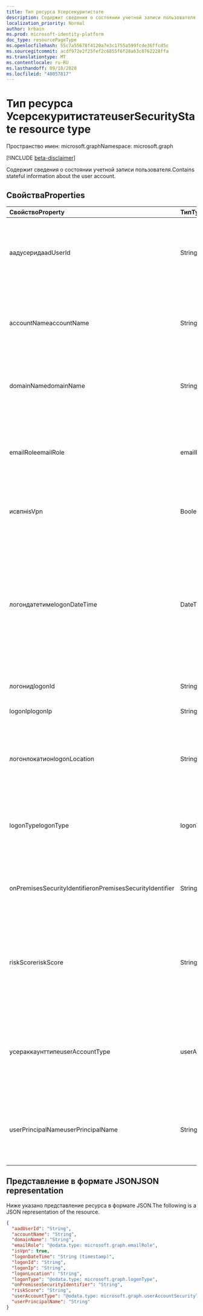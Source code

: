 ```yaml
---
title: Тип ресурса Усерсекуритистате
description: Содержит сведения о состоянии учетной записи пользователя.
localization_priority: Normal
author: krbain
ms.prod: microsoft-identity-platform
doc_type: resourcePageType
ms.openlocfilehash: 55c7a55678f4120a7e3c1755a599fcde36ffcd5c
ms.sourcegitcommit: acdf972e2f25fef2c6855f6f28a63c0762228ffa
ms.translationtype: MT
ms.contentlocale: ru-RU
ms.lasthandoff: 09/18/2020
ms.locfileid: "48057817"
---
```

# <a name="usersecuritystate-resource-type"></a><span data-ttu-id="b9ae4-103">Тип ресурса Усерсекуритистате</span><span class="sxs-lookup"><span data-stu-id="b9ae4-103">userSecurityState resource type</span></span>

<span data-ttu-id="b9ae4-104">Пространство имен: microsoft.graph</span><span class="sxs-lookup"><span data-stu-id="b9ae4-104">Namespace: microsoft.graph</span></span>

 [!INCLUDE [beta-disclaimer](../../includes/beta-disclaimer.md)]

<span data-ttu-id="b9ae4-105">Содержит сведения о состоянии учетной записи пользователя.</span><span class="sxs-lookup"><span data-stu-id="b9ae4-105">Contains stateful information about the user account.</span></span>

## <a name="properties"></a><span data-ttu-id="b9ae4-106">Свойства</span><span class="sxs-lookup"><span data-stu-id="b9ae4-106">Properties</span></span>

| <span data-ttu-id="b9ae4-107">Свойство</span><span class="sxs-lookup"><span data-stu-id="b9ae4-107">Property</span></span>   | <span data-ttu-id="b9ae4-108">Тип</span><span class="sxs-lookup"><span data-stu-id="b9ae4-108">Type</span></span> |<span data-ttu-id="b9ae4-109">Описание</span><span class="sxs-lookup"><span data-stu-id="b9ae4-109">Description</span></span>|
|:---------------|:--------|:----------|
|<span data-ttu-id="b9ae4-110">аадусерид</span><span class="sxs-lookup"><span data-stu-id="b9ae4-110">aadUserId</span></span>|<span data-ttu-id="b9ae4-111">String</span><span class="sxs-lookup"><span data-stu-id="b9ae4-111">String</span></span>|<span data-ttu-id="b9ae4-112">Идентификатор объекта пользователя AAD (GUID) — представляет объект пользователя физической или многопользовательской учетной записи.</span><span class="sxs-lookup"><span data-stu-id="b9ae4-112">AAD User object identifier (GUID) - represents the physical/multi-account user entity.</span></span>|
|<span data-ttu-id="b9ae4-113">accountName</span><span class="sxs-lookup"><span data-stu-id="b9ae4-113">accountName</span></span>|<span data-ttu-id="b9ae4-114">String</span><span class="sxs-lookup"><span data-stu-id="b9ae4-114">String</span></span>|<span data-ttu-id="b9ae4-115">Имя учетной записи пользователя (без домена Active Directory или DNS-домена) (также называется `mailNickName` ).</span><span class="sxs-lookup"><span data-stu-id="b9ae4-115">Account name of user account (without Active Directory domain or DNS domain) - (also called `mailNickName`).</span></span>|
|<span data-ttu-id="b9ae4-116">domainName</span><span class="sxs-lookup"><span data-stu-id="b9ae4-116">domainName</span></span>|<span data-ttu-id="b9ae4-117">String</span><span class="sxs-lookup"><span data-stu-id="b9ae4-117">String</span></span>|<span data-ttu-id="b9ae4-118">NetBIOS/Active Directory учетной записи пользователя (то есть формат домен \ пользователь).</span><span class="sxs-lookup"><span data-stu-id="b9ae4-118">NetBIOS/Active Directory domain of user account (that is, domain\account format).</span></span>|
|<span data-ttu-id="b9ae4-119">emailRole</span><span class="sxs-lookup"><span data-stu-id="b9ae4-119">emailRole</span></span>|<span data-ttu-id="b9ae4-120">emailRole</span><span class="sxs-lookup"><span data-stu-id="b9ae4-120">emailRole</span></span>|<span data-ttu-id="b9ae4-121">Для оповещений, связанных с электронной почтой: "роль" — Электронная почта учетной записи пользователя.</span><span class="sxs-lookup"><span data-stu-id="b9ae4-121">For email-related alerts - user account's email 'role'.</span></span> <span data-ttu-id="b9ae4-122">Возможные значения: `unknown`, `sender`, `recipient`.</span><span class="sxs-lookup"><span data-stu-id="b9ae4-122">Possible values are: `unknown`, `sender`, `recipient`.</span></span>|
|<span data-ttu-id="b9ae4-123">исвпн</span><span class="sxs-lookup"><span data-stu-id="b9ae4-123">isVpn</span></span>|<span data-ttu-id="b9ae4-124">Boolean</span><span class="sxs-lookup"><span data-stu-id="b9ae4-124">Boolean</span></span>|<span data-ttu-id="b9ae4-125">Указывает, вошел ли пользователь в систему через VPN.</span><span class="sxs-lookup"><span data-stu-id="b9ae4-125">Indicates whether the user logged on through a VPN.</span></span>|
|<span data-ttu-id="b9ae4-126">логондатетиме</span><span class="sxs-lookup"><span data-stu-id="b9ae4-126">logonDateTime</span></span>|<span data-ttu-id="b9ae4-127">DateTimeOffset</span><span class="sxs-lookup"><span data-stu-id="b9ae4-127">DateTimeOffset</span></span>|<span data-ttu-id="b9ae4-128">Время возникновения входа.</span><span class="sxs-lookup"><span data-stu-id="b9ae4-128">Time at which the sign-in occurred.</span></span> <span data-ttu-id="b9ae4-129">Тип Timestamp представляет сведения о времени и дате с использованием формата ISO 8601 (всегда применяется формат UTC).</span><span class="sxs-lookup"><span data-stu-id="b9ae4-129">The Timestamp type represents date and time information using ISO 8601 format and is always in UTC time.</span></span> <span data-ttu-id="b9ae4-130">Например, значение полуночи 1 января 2014 г. в формате UTC выглядит так: `'2014-01-01T00:00:00Z'`.</span><span class="sxs-lookup"><span data-stu-id="b9ae4-130">For example, midnight UTC on Jan 1, 2014 would look like this: `'2014-01-01T00:00:00Z'`.</span></span>|
|<span data-ttu-id="b9ae4-131">логонид</span><span class="sxs-lookup"><span data-stu-id="b9ae4-131">logonId</span></span>|<span data-ttu-id="b9ae4-132">String</span><span class="sxs-lookup"><span data-stu-id="b9ae4-132">String</span></span>|<span data-ttu-id="b9ae4-133">Идентификатор входа пользователя.</span><span class="sxs-lookup"><span data-stu-id="b9ae4-133">User sign-in ID.</span></span>|
|<span data-ttu-id="b9ae4-134">logonIp</span><span class="sxs-lookup"><span data-stu-id="b9ae4-134">logonIp</span></span>|<span data-ttu-id="b9ae4-135">String</span><span class="sxs-lookup"><span data-stu-id="b9ae4-135">String</span></span>|<span data-ttu-id="b9ae4-136">IP-адрес, с которого поступил запрос на вход.</span><span class="sxs-lookup"><span data-stu-id="b9ae4-136">IP Address the sign-in request originated from.</span></span>|
|<span data-ttu-id="b9ae4-137">логонлокатион</span><span class="sxs-lookup"><span data-stu-id="b9ae4-137">logonLocation</span></span>|<span data-ttu-id="b9ae4-138">String</span><span class="sxs-lookup"><span data-stu-id="b9ae4-138">String</span></span>|<span data-ttu-id="b9ae4-139">Расположение (по сопоставлению IP-адресов), связанное с событием входа пользователя этим пользователем.</span><span class="sxs-lookup"><span data-stu-id="b9ae4-139">Location (by IP address mapping) associated with a user sign-in event by this user.</span></span>|
|<span data-ttu-id="b9ae4-140">logonType</span><span class="sxs-lookup"><span data-stu-id="b9ae4-140">logonType</span></span>|<span data-ttu-id="b9ae4-141">logonType</span><span class="sxs-lookup"><span data-stu-id="b9ae4-141">logonType</span></span>|<span data-ttu-id="b9ae4-142">Способ входа пользователя в систему.</span><span class="sxs-lookup"><span data-stu-id="b9ae4-142">Method of user sign in.</span></span> <span data-ttu-id="b9ae4-143">Возможные значения: `unknown`, `interactive`, `remoteInteractive`, `network`, `batch`, `service`.</span><span class="sxs-lookup"><span data-stu-id="b9ae4-143">Possible values are: `unknown`, `interactive`, `remoteInteractive`, `network`, `batch`, `service`.</span></span>|
|<span data-ttu-id="b9ae4-144">onPremisesSecurityIdentifier</span><span class="sxs-lookup"><span data-stu-id="b9ae4-144">onPremisesSecurityIdentifier</span></span>|<span data-ttu-id="b9ae4-145">String</span><span class="sxs-lookup"><span data-stu-id="b9ae4-145">String</span></span>|<span data-ttu-id="b9ae4-146">Идентификатор безопасности (SID) Active Directory (локальный идентификатор) пользователя.</span><span class="sxs-lookup"><span data-stu-id="b9ae4-146">Active Directory (on-premises) Security Identifier (SID) of the user.</span></span>|
|<span data-ttu-id="b9ae4-147">riskScore</span><span class="sxs-lookup"><span data-stu-id="b9ae4-147">riskScore</span></span>|<span data-ttu-id="b9ae4-148">String</span><span class="sxs-lookup"><span data-stu-id="b9ae4-148">String</span></span>|<span data-ttu-id="b9ae4-149">Рассчитанный поставщиком и вычисляемый показатель риска учетной записи пользователя.</span><span class="sxs-lookup"><span data-stu-id="b9ae4-149">Provider-generated/calculated risk score of the user account.</span></span> <span data-ttu-id="b9ae4-150">Рекомендуемый диапазон значений 0-1, указывающий на процентное соотношение.</span><span class="sxs-lookup"><span data-stu-id="b9ae4-150">Recommended value range of 0-1, which equates to a percentage.</span></span>|
|<span data-ttu-id="b9ae4-151">усераккаунттипе</span><span class="sxs-lookup"><span data-stu-id="b9ae4-151">userAccountType</span></span>|<span data-ttu-id="b9ae4-152">userAccountSecurityType</span><span class="sxs-lookup"><span data-stu-id="b9ae4-152">userAccountSecurityType</span></span>|<span data-ttu-id="b9ae4-153">Тип учетной записи пользователя (членство в группе), определение Windows.</span><span class="sxs-lookup"><span data-stu-id="b9ae4-153">User account type (group membership), per Windows definition.</span></span> <span data-ttu-id="b9ae4-154">Возможные значения: `unknown`, `standard`, `power`, `administrator`.</span><span class="sxs-lookup"><span data-stu-id="b9ae4-154">Possible values are: `unknown`, `standard`, `power`, `administrator`.</span></span>|
|<span data-ttu-id="b9ae4-155">userPrincipalName</span><span class="sxs-lookup"><span data-stu-id="b9ae4-155">userPrincipalName</span></span>|<span data-ttu-id="b9ae4-156">String</span><span class="sxs-lookup"><span data-stu-id="b9ae4-156">String</span></span>|<span data-ttu-id="b9ae4-157">Имя пользователя для входа в Интернет: (имя учетной записи пользователя) @ (DNS-имя домена учетной записи пользователя).</span><span class="sxs-lookup"><span data-stu-id="b9ae4-157">User sign-in name - internet format: (user account name)@(user account DNS domain name).</span></span>|

## <a name="json-representation"></a><span data-ttu-id="b9ae4-158">Представление в формате JSON</span><span class="sxs-lookup"><span data-stu-id="b9ae4-158">JSON representation</span></span>

<span data-ttu-id="b9ae4-159">Ниже указано представление ресурса в формате JSON.</span><span class="sxs-lookup"><span data-stu-id="b9ae4-159">The following is a JSON representation of the resource.</span></span>

<!-- {
  "blockType": "resource",
  "optionalProperties": [

  ],
  "@odata.type": "microsoft.graph.userSecurityState"
}-->

```json
{
  "aadUserId": "String",
  "accountName": "String",
  "domainName": "String",
  "emailRole": "@odata.type: microsoft.graph.emailRole",
  "isVpn": true,
  "logonDateTime": "String (timestamp)",
  "logonId": "String",
  "logonIp": "String",
  "logonLocation": "String",
  "logonType": "@odata.type: microsoft.graph.logonType",
  "onPremisesSecurityIdentifier": "String",
  "riskScore": "String",
  "userAccountType": "@odata.type: microsoft.graph.userAccountSecurityType",
  "userPrincipalName": "String"
}

```

<!-- uuid: 8fcb5dbc-d5aa-4681-8e31-b001d5168d79
2015-10-25 14:57:30 UTC -->
<!--
{
  "type": "#page.annotation",
  "description": "userSecurityState resource",
  "keywords": "",
  "section": "documentation",
  "tocPath": "",
  "suppressions": []
}
-->


